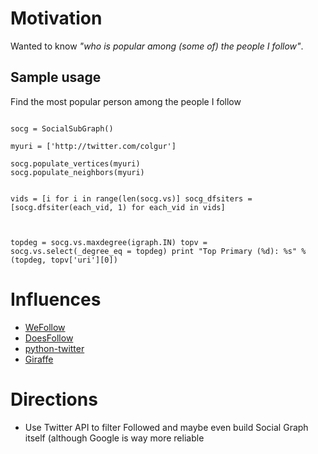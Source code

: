 # Motivation
Wanted to know <i>"who is popular among (some of) the people I follow"</i>.

## Sample usage
Find the most popular person among the people I follow
<p><code>
socg = SocialSubGraph()<br>
myuri = ['http://twitter.com/colgur']<br>
socg.populate_vertices(myuri)
socg.populate_neighbors(myuri)

vids = [i for i in range(len(socg.vs)]
socg_dfsiters = [socg.dfsiter(each_vid, 1) for each_vid in vids]

topdeg = socg.vs.maxdegree(igraph.IN)
topv = socg.vs.select(_degree_eq = topdeg)
print "Top Primary (%d): %s" %  (topdeg, topv['uri'][0]) 
</code></p>

# Influences
  * [WeFollow](http://wefollow.com/)
  * [DoesFollow](http://www.doesfollow.com/)
  * [python-twitter](http://static.unto.net/python-twitter)
  * [Giraffe](http://github.com/markpasc/giraffe/socialgraphapi.py)

# Directions
  * Use Twitter API to filter Followed and maybe even build Social Graph itself (although Google is way more reliable
